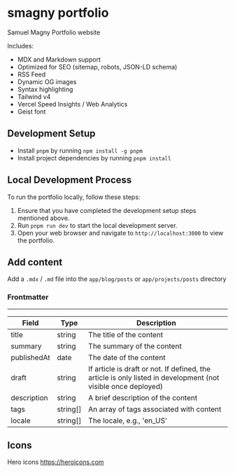 # smagny portfolio
Samuel Magny Portfolio website

Includes:
- MDX and Markdown support
- Optimized for SEO (sitemap, robots, JSON-LD schema)
- RSS Feed
- Dynamic OG images
- Syntax highlighting
- Tailwind v4
- Vercel Speed Insights / Web Analytics
- Geist font

## Development Setup
* Install `pnpm` by running `npm install -g pnpm`
* Install project dependencies by running `pnpm install`

## Local Development Process
To run the portfolio locally, follow these steps:
1. Ensure that you have completed the development setup steps mentioned above.
2. Run `pnpm run dev` to start the local development server.
3. Open your web browser and navigate to `http://localhost:3000` to view the portfolio.

## Add content
Add a `.mdx` / `.md` file into the `app/blog/posts` or `app/projects/posts` directory

### Frontmatter

---

| Field        | Type     | Description                            |
|--------------|----------|----------------------------------------|
| title        | string   | The title of the content                |
| summary      | string   | The summary of the content              |
| publishedAt  | date     | The date of the content                 |
| draft        | string   | If article is draft or not. If defined, the article is only listed in development (not visible once deployed) |
| description  | string   | A brief description of the content      |
| tags         | string[] | An array of tags associated with content |
| locale       | string[] | The locale, e.g., 'en_US'                |

## Icons
Hero icons https://heroicons.com
